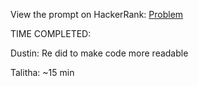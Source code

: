 View the prompt on HackerRank: [Problem](https://www.hackerrank.com/challenges/ctci-bubble-sort/problem?h_l=interview&playlist_slugs%5B%5D=interview-preparation-kit&playlist_slugs%5B%5D=sorting)

TIME COMPLETED:

Dustin: Re did to make code more readable

Talitha: ~15 min
